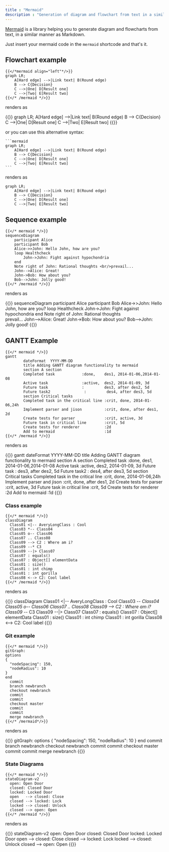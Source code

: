 ```yaml
---
title : "Mermaid"
description : "Generation of diagram and flowchart from text in a similar manner as markdown"
---
```


[Mermaid](https://mermaidjs.github.io/) is a library helping you to generate diagram and flowcharts from text, in a similar manner as Markdown.

Just insert your mermaid code in the `mermaid` shortcode and that's it.

## Flowchart example

    {{</*mermaid align="left"*/>}}
    graph LR;
        A[Hard edge] -->|Link text| B(Round edge)
        B --> C{Decision}
        C -->|One| D[Result one]
        C -->|Two| E[Result two]
    {{</* /mermaid */>}}

renders as

{{<mermaid align="left">}}
graph LR;
    A[Hard edge] -->|Link text| B(Round edge)
    B --> C{Decision}
    C -->|One| D[Result one]
    C -->|Two| E[Result two]
{{</mermaid>}}

or you can use this alternative syntax:

    ```mermaid
    graph LR;
        A[Hard edge] -->|Link text| B(Round edge)
        B --> C{Decision}
        C -->|One| D[Result one]
        C -->|Two| E[Result two]
    ```

renders as

```mermaid
graph LR;
    A[Hard edge] -->|Link text| B(Round edge)
    B --> C{Decision}
    C -->|One| D[Result one]
    C -->|Two| E[Result two]
```

## Sequence example

    {{</* mermaid */>}}
    sequenceDiagram
        participant Alice
        participant Bob
        Alice->>John: Hello John, how are you?
        loop Healthcheck
            John->John: Fight against hypochondria
        end
        Note right of John: Rational thoughts <br/>prevail...
        John-->Alice: Great!
        John->Bob: How about you?
        Bob-->John: Jolly good!
    {{</* /mermaid */>}}

renders as

{{<mermaid>}}
sequenceDiagram
    participant Alice
    participant Bob
    Alice->>John: Hello John, how are you?
    loop Healthcheck
        John->John: Fight against hypochondria
    end
    Note right of John: Rational thoughts <br/>prevail...
    John-->Alice: Great!
    John->Bob: How about you?
    Bob-->John: Jolly good!
{{</mermaid>}}

## GANTT Example

    {{</* mermaid */>}}
    gantt
            dateFormat  YYYY-MM-DD
            title Adding GANTT diagram functionality to mermaid
            section A section
            Completed task            :done,    des1, 2014-01-06,2014-01-08
            Active task               :active,  des2, 2014-01-09, 3d
            Future task               :         des3, after des2, 5d
            Future task2               :         des4, after des3, 5d
            section Critical tasks
            Completed task in the critical line :crit, done, 2014-01-06,24h
            Implement parser and jison          :crit, done, after des1, 2d
            Create tests for parser             :crit, active, 3d
            Future task in critical line        :crit, 5d
            Create tests for renderer           :2d
            Add to mermaid                      :1d
    {{</* /mermaid */>}}


renders as

{{<mermaid>}}
gantt
        dateFormat  YYYY-MM-DD
        title Adding GANTT diagram functionality to mermaid
        section A section
        Completed task            :done,    des1, 2014-01-06,2014-01-08
        Active task               :active,  des2, 2014-01-09, 3d
        Future task               :         des3, after des2, 5d
        Future task2               :         des4, after des3, 5d
        section Critical tasks
        Completed task in the critical line :crit, done, 2014-01-06,24h
        Implement parser and jison          :crit, done, after des1, 2d
        Create tests for parser             :crit, active, 3d
        Future task in critical line        :crit, 5d
        Create tests for renderer           :2d
        Add to mermaid                      :1d
{{</mermaid>}}


### Class example

    {{</* mermaid */>}}
    classDiagram
      Class01 <|-- AveryLongClass : Cool
      Class03 *-- Class04
      Class05 o-- Class06
      Class07 .. Class08
      Class09 --> C2 : Where am i?
      Class09 --* C3
      Class09 --|> Class07
      Class07 : equals()
      Class07 : Object[] elementData
      Class01 : size()
      Class01 : int chimp
      Class01 : int gorilla
      Class08 <--> C2: Cool label
    {{</* /mermaid */>}}

renders as


{{<mermaid>}}
classDiagram
  Class01 <|-- AveryLongClass : Cool
  Class03 *-- Class04
  Class05 o-- Class06
  Class07 .. Class08
  Class09 --> C2 : Where am i?
  Class09 --* C3
  Class09 --|> Class07
  Class07 : equals()
  Class07 : Object[] elementData
  Class01 : size()
  Class01 : int chimp
  Class01 : int gorilla
  Class08 <--> C2: Cool label
{{</mermaid>}}


### Git example

    {{</* mermaid */>}}
    gitGraph:
    options
    {
      "nodeSpacing": 150,
      "nodeRadius": 10
    }
    end
      commit
      branch newbranch
      checkout newbranch
      commit
      commit
      checkout master
      commit
      commit
      merge newbranch
    {{</* /mermaid*/>}}

renders as

{{<mermaid>}}
gitGraph:
options
{
  "nodeSpacing": 150,
  "nodeRadius": 10
}
end
  commit
  branch newbranch
  checkout newbranch
  commit
  commit
  checkout master
  commit
  commit
  merge newbranch
{{</mermaid>}}

### State Diagrams

    {{</* mermaid */>}}
    stateDiagram-v2
      open: Open Door
      closed: Closed Door
      locked: Locked Door
      open   --> closed: Close
      closed --> locked: Lock
      locked --> closed: Unlock
      closed --> open: Open
    {{</* /mermaid */>}}

renders as

{{<mermaid>}}
stateDiagram-v2
  open: Open Door
  closed: Closed Door
  locked: Locked Door
  open   --> closed: Close
  closed --> locked: Lock
  locked --> closed: Unlock
  closed --> open: Open
{{</mermaid>}}

